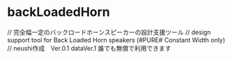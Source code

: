 # backLoadedHorn

// 完全幅一定のバックロードホーンスピーカーの設計支援ツール
// design support tool for Back Loaded Horn speakers (#PURE# Constant Width only)
// neushi作成　Ver.0.1 dataVer.1  誰でも無償で利用できます